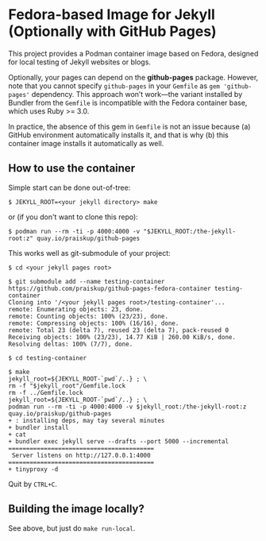 Fedora-based Image for Jekyll (Optionally with GitHub Pages)
============================================================

This project provides a Podman container image based on Fedora, designed for
local testing of Jekyll websites or blogs.

Optionally, your pages can depend on the **github-pages** package.  However,
note that you cannot specify `github-pages` in your `Gemfile` as `gem
'github-pages'` dependency.  This approach won’t work—the variant installed by
Bundler from the `Gemfile` is incompatible with the Fedora container base, which
uses Ruby >= 3.0.

In practice, the absence of this gem in `Gemfile` is not an issue because
(a) GitHub environment automatically installs it, and that is why
(b) this container image installs it automatically as well.

How to use the container
------------------------

Simple start can be done out-of-tree:

```
$ JEKYLL_ROOT=<your jekyll directory> make
```

or (if you don't want to clone this repo):

```
$ podman run --rm -ti -p 4000:4000 -v "$JEKYLL_ROOT:/the-jekyll-root:z" quay.io/praiskup/github-pages
```

This works well as git-submodule of your project:

```
$ cd <your jekyll pages root>

$ git submodule add --name testing-container https://github.com/praiskup/github-pages-fedora-container testing-container
Cloning into '/<your jekyll pages root>/testing-container'...
remote: Enumerating objects: 23, done.
remote: Counting objects: 100% (23/23), done.
remote: Compressing objects: 100% (16/16), done.
remote: Total 23 (delta 7), reused 23 (delta 7), pack-reused 0
Receiving objects: 100% (23/23), 14.77 KiB | 260.00 KiB/s, done.
Resolving deltas: 100% (7/7), done.

$ cd testing-container

$ make
jekyll_root=${JEKYLL_ROOT-`pwd`/..} ; \
rm -f "$jekyll_root"/Gemfile.lock
rm -f ../Gemfile.lock
jekyll_root=${JEKYLL_ROOT-`pwd`/..} ; \
podman run --rm -ti -p 4000:4000 -v $jekyll_root:/the-jekyll-root:z quay.io/praiskup/github-pages
+ : installing deps, may tay several minutes
+ bundler install
+ cat
+ bundler exec jekyll serve --drafts --port 5000 --incremental
=========================================
 Server listens on http://127.0.0.1:4000
=========================================
+ tinyproxy -d
```

Quit by `CTRL+C`.


Building the image locally?
---------------------------

See above, but just do `make run-local`.
